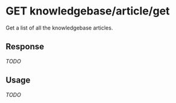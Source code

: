 # <span class="badge badge-light">GET</span> <span class="badge badge-light">knowledgebase/article/get</span>


Get a list of all the knowledgebase articles.



## Response

*TODO*

## Usage

*TODO*

